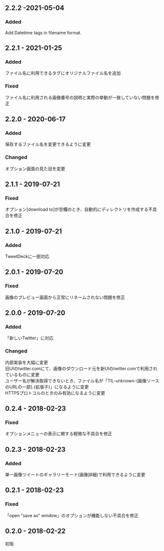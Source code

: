 ## 2.2.2 -2021-05-04
### Added
Add Datetime tags in filename format.

## 2.2.1 - 2021-01-25
### Added
ファイル名に利用できるタグにオリジナルファイル名を追加

### Fixed
ファイル名に利用される画像番号の説明と実際の挙動が一致していない問題を修正

## 2.2.0 - 2020-06-17
### Added
保存するファイル名を変更できるように変更

### Changed
オプション画面の見た目を変更

## 2.1.1 - 2019-07-21
### Fixed
オプション[download to]が空欄のとき、自動的にディレクトリを作成する不具合を修正

## 2.1.0 - 2019-07-21
### Added
TweetDeckに一部対応

## 2.0.1 - 2019-07-20
### Fixed
画像のプレビュー画面から正常にリネームされない問題を修正

## 2.0.0 - 2019-07-20
### Added
「新しいTwitter」に対応

### Changed
内部実装を大幅に変更  
旧UIのtwitter.comにて、画像のダウンロード元を新UIのtwitter.comで利用されているものに変更  
ユーザー名が解決取得できないとき、ファイル名が「TIL-unknown-{画像ソースのURLの一部}.{拡張子}」になるように変更  
HTTPSプロトコルのときのみ有効になるように変更

## 0.2.4 - 2018-02-23
### Fixed
オプションメニューの表示に関する軽微な不具合を修正

## 0.2.3 - 2018-02-23
### Added
単一画像ツイートのギャラリーモード(画像詳細)で利用できるように変更

## 0.2.1 - 2018-02-23
### Fixed
「open "save as" window」のオプションが機能しない不具合を修正

## 0.2.0 - 2018-02-22
初版